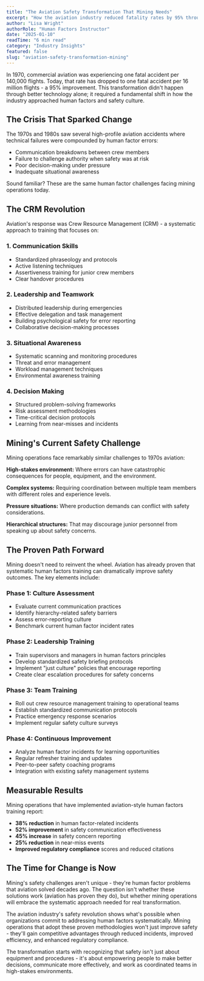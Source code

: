 ```yaml
---
title: "The Aviation Safety Transformation That Mining Needs"
excerpt: "How the aviation industry reduced fatality rates by 95% through systematic human factors training - and why mining operations need this same transformation."
author: "Lisa Wright"
authorRole: "Human Factors Instructor"
date: "2025-01-10"
readTime: "6 min read"
category: "Industry Insights"
featured: false
slug: "aviation-safety-transformation-mining"
---
```


In 1970, commercial aviation was experiencing one fatal accident per 140,000 flights. Today, that rate has dropped to one fatal accident per 16 million flights - a 95% improvement. This transformation didn't happen through better technology alone; it required a fundamental shift in how the industry approached human factors and safety culture.

## The Crisis That Sparked Change

The 1970s and 1980s saw several high-profile aviation accidents where technical failures were compounded by human factor errors:

- Communication breakdowns between crew members
- Failure to challenge authority when safety was at risk
- Poor decision-making under pressure
- Inadequate situational awareness

Sound familiar? These are the same human factor challenges facing mining operations today.

## The CRM Revolution

Aviation's response was Crew Resource Management (CRM) - a systematic approach to training that focuses on:

### 1. Communication Skills
- Standardized phraseology and protocols
- Active listening techniques
- Assertiveness training for junior crew members
- Clear handover procedures

### 2. Leadership and Teamwork
- Distributed leadership during emergencies
- Effective delegation and task management
- Building psychological safety for error reporting
- Collaborative decision-making processes

### 3. Situational Awareness
- Systematic scanning and monitoring procedures
- Threat and error management
- Workload management techniques
- Environmental awareness training

### 4. Decision Making
- Structured problem-solving frameworks
- Risk assessment methodologies
- Time-critical decision protocols
- Learning from near-misses and incidents

## Mining's Current Safety Challenge

Mining operations face remarkably similar challenges to 1970s aviation:

**High-stakes environment:** Where errors can have catastrophic consequences for people, equipment, and the environment.

**Complex systems:** Requiring coordination between multiple team members with different roles and experience levels.

**Pressure situations:** Where production demands can conflict with safety considerations.

**Hierarchical structures:** That may discourage junior personnel from speaking up about safety concerns.

## The Proven Path Forward

Mining doesn't need to reinvent the wheel. Aviation has already proven that systematic human factors training can dramatically improve safety outcomes. The key elements include:

### Phase 1: Culture Assessment
- Evaluate current communication practices
- Identify hierarchy-related safety barriers
- Assess error-reporting culture
- Benchmark current human factor incident rates

### Phase 2: Leadership Training
- Train supervisors and managers in human factors principles
- Develop standardized safety briefing protocols
- Implement "just culture" policies that encourage reporting
- Create clear escalation procedures for safety concerns

### Phase 3: Team Training
- Roll out crew resource management training to operational teams
- Establish standardized communication protocols
- Practice emergency response scenarios
- Implement regular safety culture surveys

### Phase 4: Continuous Improvement
- Analyze human factor incidents for learning opportunities
- Regular refresher training and updates
- Peer-to-peer safety coaching programs
- Integration with existing safety management systems

## Measurable Results

Mining operations that have implemented aviation-style human factors training report:

- **38% reduction** in human factor-related incidents
- **52% improvement** in safety communication effectiveness
- **45% increase** in safety concern reporting
- **25% reduction** in near-miss events
- **Improved regulatory compliance** scores and reduced citations

## The Time for Change is Now

Mining's safety challenges aren't unique - they're human factor problems that aviation solved decades ago. The question isn't whether these solutions work (aviation has proven they do), but whether mining operations will embrace the systematic approach needed for real transformation.

The aviation industry's safety revolution shows what's possible when organizations commit to addressing human factors systematically. Mining operations that adopt these proven methodologies won't just improve safety - they'll gain competitive advantages through reduced incidents, improved efficiency, and enhanced regulatory compliance.

The transformation starts with recognizing that safety isn't just about equipment and procedures - it's about empowering people to make better decisions, communicate more effectively, and work as coordinated teams in high-stakes environments.